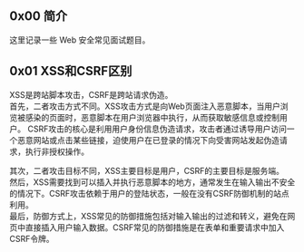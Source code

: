 ## 0x00 简介
这里记录一些 Web 安全常见面试题目。

## 0x01 XSS和CSRF区别

XSS是跨站脚本攻击，CSRF是跨站请求伪造。  
首先，二者攻击方式不同。XSS攻击方式是向Web页面注入恶意脚本，当用户浏览被感染的页面时，恶意脚本在用户浏览器中执行，从而获取敏感信息或控制用户。
CSRF攻击的核心是利用用户身份信息伪造请求，攻击者通过诱导用户访问一个恶意网站或点击某些链接，迫使用户在已登录的情况下向受害网站发起伪造请求，执行非授权操作。  

其次，二者攻击目标不同，XSS主要目标是用户，CSRF的主要目标是服务端。  
然后，XSS需要找到可以插入并执行恶意脚本的地方，通常发生在输入输出不安全的情况下。CSRF攻击依赖于用户的登陆状态，一般在没有CSRF防御机制的站点利用。  
最后，防御方式上，XSS常见的防御措施包括对输入输出的过滤和转义，避免在网页中直接插入用户输入数据。CSRF常见的防御措施是在表单和重要请求中加入CSRF令牌。